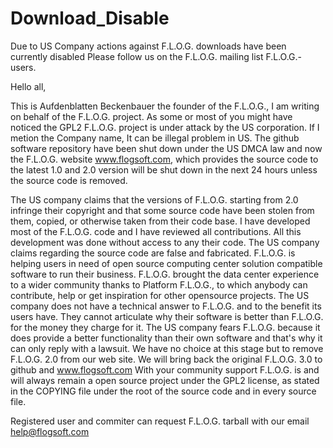 # Download_Disable

Due to US Company actions against F.L.O.G. downloads have been currently disabled
Please follow us on the F.L.O.G. mailing list F.L.O.G.-users.

Hello all,

This is Aufdenblatten Beckenbauer the founder of the F.L.O.G., I am writing on behalf of the F.L.O.G. project. 
As some or most of you might have noticed the GPL2 F.L.O.G. project is under attack by the US corporation. 
If I metion the Company name, It can be illegal problem in US. 
The github software repository have been shut down under the US DMCA law and now the F.L.O.G. website www.flogsoft.com, which provides the source code to the latest 1.0 and 2.0 version will be shut down in the next 24 hours unless the source code is removed.

The US company claims that the versions of F.L.O.G. starting from 2.0 infringe their copyright and that some source code have been stolen from them, copied, or otherwise taken from their code base.
I have developed most of the F.L.O.G. code and I have reviewed all contributions. 
All this development was done without access to any their code. 
The US company claims regarding the source code are false and fabricated.
F.L.O.G. is helping users in need of open source computing center solution compatible software to run their business. F.L.O.G. brought the data center experience to a wider community thanks to Platform F.L.O.G., to which anybody can contribute, help or get inspiration for other opensource projects.
The US company does not have a technical answer to F.L.O.G. and to the benefit its users have. 
They cannot articulate why their software is better than F.L.O.G. for the money they charge for it.
The US company fears F.L.O.G. because it does provide a better functionality than their own software and that's why it can only reply with a lawsuit.
We have no choice at this stage but to remove F.L.O.G. 2.0 from our web site. We will bring back the original F.L.O.G. 3.0 to github and www.flogsoft.com
With your community support F.L.O.G. is and will always remain a open source project under the GPL2 license, as stated in the COPYING file under the root of the source code and in every source file.

Registered user and commiter can request F.L.O.G. tarball with our email help@flogsoft.com

